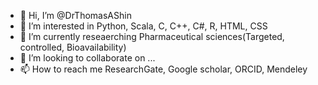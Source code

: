 - 👋 Hi, I’m @DrThomasAShin
- 👀 I’m interested in Python, Scala, C, C++, C#, R, HTML, CSS
- 🌱 I’m currently reseaerching Pharmaceutical sciences(Targeted, controlled, Bioavailability)
- 💞️ I’m looking to collaborate on ...
- 📫 How to reach me ResearchGate, Google scholar, ORCID, Mendeley

<!---
DrThomasAShin/DrThomasAShin is a ✨ special ✨ repository because its `README.md` (this file) appears on your GitHub profile.
You can click the Preview link to take a look at your changes.
--->
